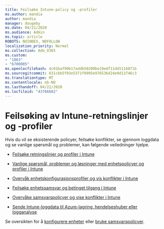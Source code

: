 ```yaml
---
title: Feilsøke Intune-policy og -profiler
ms.author: mandia
author: mandia
manager: dougeby
ms.date: 04/21/2020
ms.audience: Admin
ms.topic: article
ROBOTS: NOINDEX, NOFOLLOW
localization_priority: Normal
ms.collection: Adm_O365
ms.custom:
- "1063"
- "6700005"
ms.openlocfilehash: 4c01baf99b17addb50209be19edf11d45116071b
ms.sourcegitcommit: 631cbb5f03e5371f0995e976536d24e9d13746c3
ms.translationtype: MT
ms.contentlocale: nb-NO
ms.lasthandoff: 04/22/2020
ms.locfileid: "43766682"
---
```

# <a name="troubleshooting-intune-policy-and-profiles"></a>Feilsøking av Intune-retningslinjer og -profiler

Hvis du vil se eksisterende policyer, feilsøke konflikter, se gjennom loggdata og se vanlige spørsmål og problemer, kan følgende veiledninger hjelpe.

- [Feilsøke retningslinjer og profiler i Intune](https://docs.microsoft.com/intune/troubleshoot-policies-in-microsoft-intune)

- [Vanlige spørsmål, problemer og løsninger med enhetspolicyer og profiler i Intune](https://docs.microsoft.com/intune/device-profile-troubleshoot)

- [Overvåk enhetskonfigurasjonsprofiler og vis konflikter i Intune](https://docs.microsoft.com/intune/device-profile-monitor)

- [Feilsøke enhetssamsvar og betinget tilgang i Intune](https://docs.microsoft.com/intune/troubleshoot-conditional-access)

- [Overvåke samsvarspolicyer og vise konflikter i Intune](https://docs.microsoft.com/intune/compliance-policy-monitor)

- [Sende Intune-loggdata til Azure-lagring, hendelseshuber eller logganalyse](https://docs.microsoft.com/intune/review-logs-using-azure-monitor)

Se oversikten for å [konfigurere enheter](https://docs.microsoft.com/intune/device-profiles) eller [bruke samsvarspolicyer](https://docs.microsoft.com/intune/device-compliance-get-started).